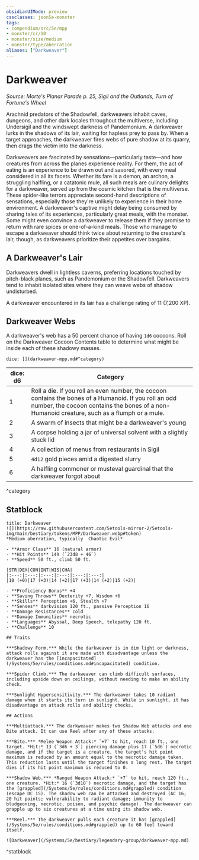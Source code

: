 ```yaml
---
obsidianUIMode: preview
cssclasses: json5e-monster
tags:
- compendium/src/5e/mpp
- monster/cr/10
- monster/size/medium
- monster/type/aberration
aliases: ["Darkweaver"]
---
```

# Darkweaver
*Source: Morte's Planar Parade p. 25, Sigil and the Outlands, Turn of Fortune's Wheel*  

Arachnid predators of the Shadowfell, darkweavers inhabit caves, dungeons, and other dark locales throughout the multiverse, including Undersigil and the windswept darkness of Pandemonium. A darkweaver lurks in the shadows of its lair, waiting for hapless prey to pass by. When a target approaches, the darkweaver fires webs of pure shadow at its quarry, then drags the victim into the darkness.

Darkweavers are fascinated by sensations—particularly taste—and how creatures from across the planes experience reality. For them, the act of eating is an experience to be drawn out and savored, with every meal considered in all its facets. Whether its fare is a demon, an archon, a struggling halfling, or a catatonic mule, all such meals are culinary delights for a darkweaver, served up from the cosmic kitchen that is the multiverse. These spider-like terrors appreciate second-hand descriptions of sensations, especially those they're unlikely to experience in their home environment. A darkweaver's captive might delay being consumed by sharing tales of its experiences, particularly great meals, with the monster. Some might even convince a darkweaver to release them if they promise to return with rare spices or one-of-a-kind meals. Those who manage to escape a darkweaver should think twice about returning to the creature's lair, though, as darkweavers prioritize their appetites over bargains.

## A Darkweaver's Lair

Darkweavers dwell in lightless caverns, preferring locations touched by pitch-black planes, such as Pandemonium or the Shadowfell. Darkweavers tend to inhabit isolated sites where they can weave webs of shadow undisturbed.

A darkweaver encountered in its lair has a challenge rating of 11 (7,200 XP).

## Darkweaver Webs

A darkweaver's web has a 50 percent chance of having `1d6` cocoons. Roll on the Darkweaver Cocoon Contents table to determine what might be inside each of these shadowy masses.

`dice: [](darkweaver-mpp.md#^category)`

| dice: d6 | Category |
|----------|----------|
| 1 | Roll a die. If you roll an even number, the cocoon contains the bones of a Humanoid. If you roll an odd number, the cocoon contains the bones of a non-Humanoid creature, such as a flumph or a mule. |
| 2 | A swarm of insects that might be a darkweaver's young |
| 3 | A corpse holding a jar of universal solvent with a slightly stuck lid |
| 4 | A collection of menus from restaurants in Sigil |
| 5 | `4d12` gold pieces amid a digested slurry |
| 6 | A halfling commoner or musteval guardinal that the darkweaver forgot about |
^category

## Statblock

```ad-statblock
title: Darkweaver
![](https://raw.githubusercontent.com/5etools-mirror-2/5etools-img/main/bestiary/tokens/MPP/Darkweaver.webp#token)
*Medium aberration, typically  Chaotic Evil*

- **Armor Class** 16 (natural armor)
- **Hit Points** 149 (`23d8 + 46`)
- **Speed** 50 ft., climb 50 ft.

|STR|DEX|CON|INT|WIS|CHA|
|:---:|:---:|:---:|:---:|:---:|:---:|
|10 (+0)|17 (+3)|14 (+2)|17 (+3)|14 (+2)|15 (+2)|

- **Proficiency Bonus** +4
- **Saving Throws** Dexterity +7, Wisdom +6
- **Skills** Perception +6, Stealth +7
- **Senses** darkvision 120 ft., passive Perception 16
- **Damage Resistances** cold
- **Damage Immunities** necrotic
- **Languages** Abyssal, Deep Speech, telepathy 120 ft.
- **Challenge** 10

## Traits

***Shadowy Form.*** While the darkweaver is in dim light or darkness, attack rolls against it are made with disadvantage unless the darkweaver has the [incapacitated](/Systems/5e/rules/conditions.md#incapacitated) condition.

***Spider Climb.*** The darkweaver can climb difficult surfaces, including upside down on ceilings, without needing to make an ability check.

***Sunlight Hypersensitivity.*** The darkweaver takes 10 radiant damage when it starts its turn in sunlight. While in sunlight, it has disadvantage on attack rolls and ability checks.

## Actions

***Multiattack.*** The darkweaver makes two Shadow Web attacks and one Bite attack. It can use Reel after any of these attacks.

***Bite.*** *Melee Weapon Attack:* `+7` to hit, reach 10 ft., one target. *Hit:* 13 (`3d6 + 3`) piercing damage plus 17 (`5d6`) necrotic damage, and if the target is a creature, the target's hit point maximum is reduced by an amount equal to the necrotic damage taken. This reduction lasts until the target finishes a long rest. The target dies if its hit point maximum is reduced to 0.

***Shadow Web.*** *Ranged Weapon Attack:* `+7` to hit, reach 120 ft., one creature. *Hit:* 16 (`3d10`) necrotic damage, and the target has the [grappled](/Systems/5e/rules/conditions.md#grappled) condition (escape DC 15). The shadow web can be attacked and destroyed (AC 16; 20 hit points; vulnerability to radiant damage; immunity to bludgeoning, necrotic, poison, and psychic damage). The darkweaver can grapple up to six creatures at a time using its shadow web.

***Reel.*** The darkweaver pulls each creature it has [grappled](/Systems/5e/rules/conditions.md#grappled) up to 60 feet toward itself.

![Darkweaver](/Systems/5e/bestiary/legendary-group/darkweaver-mpp.md)
```
^statblock